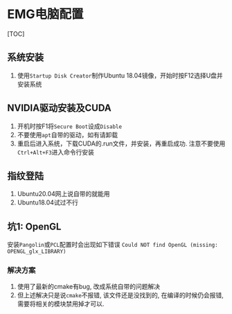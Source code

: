 # EMG电脑配置
[TOC]

## 系统安装
1. 使用`Startup Disk Creator`制作Ubuntu 18.04镜像，开始时按F12选择U盘并安装系统

## NVIDIA驱动安装及CUDA
1. 开机时按F1将`Secure Boot`设成`Disable`
1. 不要使用`apt`自带的驱动，如有请卸载
1. 重启后进入系统，下载CUDA的.run文件，并安装，再重启成功. 注意不要使用`Ctrl+Alt+F3`进入命令行安装

## 指纹登陆
1. Ubuntu20.04网上说自带的就能用
1. Ubuntu18.04试过不行

## 坑1: OpenGL
安装`Pangolin`或`PCL`配置时会出现如下错误
    ```
    Could NOT find OpenGL (missing: OPENGL_glx_LIBRARY)
    ```
### 解决方案
1. 使用了最新的cmake有bug, 改成系统自带的问题解决
1. 但上述解决只是说`cmake`不报错, 该文件还是没找到的, 在编译的时候仍会报错, 需要将相关的模块禁用掉才可以.